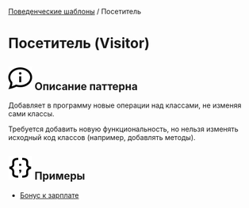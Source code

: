 [Поведенческие шаблоны](../#readme) / Посетитель

# Посетитель (Visitor)

## ![](../../ui/info.svg) Описание паттерна

Добавляет в программу новые операции над классами, не изменяя сами классы.

Требуется добавить новую функциональность, но нельзя изменять исходный код классов (например, добавлять методы).

## ![](../../ui/code.svg) Примеры

* [Бонус к зарплате](./bonus#readme)
